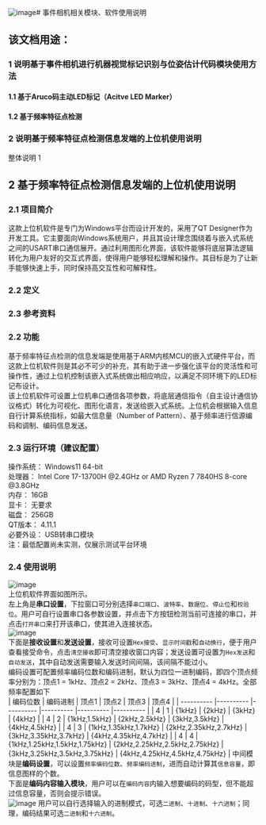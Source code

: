 ![image](https://github.com/csqNULL/project_EventCamera/assets/107977229/f35cda9c-3de1-4aa2-a349-48467b9a67b0)# 事件相机相关模块、软件使用说明

## 该文档用途：
### 1 说明基于事件相机进行机器视觉标记识别与位姿估计代码模块使用方法
#### 1.1 基于Aruco码主动LED标记（Acitve LED Marker）
#### 1.2 基于频率特征点检测
### 2 说明基于频率特征点检测信息发端的上位机使用说明

整体说明
1

## 2 基于频率特征点检测信息发端的上位机使用说明
### 2.1 项目简介
  这款上位机软件是专门为Windows平台而设计开发的，采用了QT Designer作为开发工具。它主要面向Windows系统用户，并且其设计理念围绕着与嵌入式系统之间的USART串口通信展开。通过利用图形化界面，该软件能够将底层算法逻辑转化为用户友好的交互式界面，使得用户能够轻松理解和操作。其目标是为了让新手能够快速上手，同时保持高交互性和可解释性。
### 2.2 定义
### 2.3 参考资料
### 2.2 功能
  基于频率特征点检测的信息发端是使用基于ARM内核MCU的嵌入式硬件平台，而这款上位机软件则是其必不可少的补充，其有助于进一步强化该平台的灵活性和可操作性，通过上位机控制该嵌入式系统做出相应响应，以满足不同环境下的LED标记布设计。<br>
  该上位机软件可设置上位机串口通信各项参数，将底层通信指令（自主设计通信协议格式）转化为可视化、图形化语言，发送给嵌入式系统。上位机会根据输入信息自行计算系统指标，如最大信息量（Number of Pattern）、基于频率进行信源编码和调制、编码信息发送。
### 2.3 运行环境（建议配置）
  操作系统：  Windows11 64-bit  <br>
  处理器：    Intel Core 17-13700H @2.4GHz or AMD Ryzen 7 7840HS 8-core @3.8GHz  <br>
  内存：      16GB  <br>
  显卡：      无要求  <br>
  磁盘：      256GB  <br>
  QT版本：    4.11.1  <br>
  必要外设：  USB转串口模块  <br>
注：最低配置尚未实测，仅展示测试平台环境  <br>
### 2.4 使用说明
![image](https://github.com/csqNULL/project_EventCamera/assets/107977229/89d8522a-baf6-42e1-9ff0-cd4851b3d357)  <br>
  上位机软件界面如图所示。  <br>
  左上角是**串口设置**，下拉窗口可分别选择`串口端口`、`波特率`、`数据位`、`停止位`和`校验位`。用户可自行设置串口各参数设置，并点击下方按钮检测当前可连接的串口，并点击`打开串口`来打开该串口，使其进入连接状态。  <br>
  ![image](https://github.com/csqNULL/project_EventCamera/assets/107977229/63765b52-c9ef-4a54-b7a8-a00a22619c98)  <br>
  下面是**接收设置**和**发送设置**，接收可设置`Hex接受`、`显示时间戳`和`自动换行`，便于用户查看接受命令，点击`清空接收`即可清空接收窗口内容；发送设置可设置为`Hex发送`和`自动发送`，其中自动发送需要输入发送时间间隔，该间隔不能过小。  <br>
  编码设置可配置频率编码位数和编码进制，默认为四位一进制编码，即四个顶点频率分别为：顶点1 = 1kHz、顶点2 = 2kHz、顶点3 = 3kHz、顶点4 = 4kHz。全部频率配置如下  <br>
| 编码位数   | 编码进制   |   顶点1    |  顶点2    |  顶点3   |   顶点4 |
| ---------- |---------- |---------- |---------- |---------- |---------- |
|      4     |     1     |    {1kHz}   |    {2kHz}   |    {3kHz}  |    {4kHz}    |
|      4     |     2     |    {1kHz,1.5kHz}   |    {2kHz,2.5kHz}   |    {3kHz,3.5kHz}  |    {4kHz,4.5kHz}    |
|      4     |     3     |    {1kHz,1.35kHz,1.7kHz}   |    {2kHz,2.35kHz,2.7kHz}   |    {3kHz,3.35kHz,3.7kHz}  |    {4kHz,4.35kHz,4.7kHz}    |
|      4     |     4     |    {1kHz,1.25kHz,1.5kHz,1.75kHz}   |    {2kHz,2.25kHz,2.5kHz,2.75kHz}   |    {3kHz,3.25kHz,3.5kHz,3.75kHz}  |    {4kHz,4.25kHz,4.5kHz,4.75kHz}    |
  中间模块是**编码设置**，可以设置`频率编码位数`、`频率编码进制`，进而自动计算其`信息容量`，即信息图样的个数。  <br>
  下面是**编码内容输入模块**，用户可以在`编码内容`内输入想要编码的码型，但不能超过信息容量，否则会提示错误。  <br>
  ![image](https://github.com/csqNULL/project_EventCamera/assets/107977229/d4ee792d-8ef5-4003-8d10-55b8737adaa4)
  用户可以自行选择输入的进制模式，可选`二进制`、`十进制`、`十六进制`；同理，编码结果可选`二进制`和`十六进制`。
